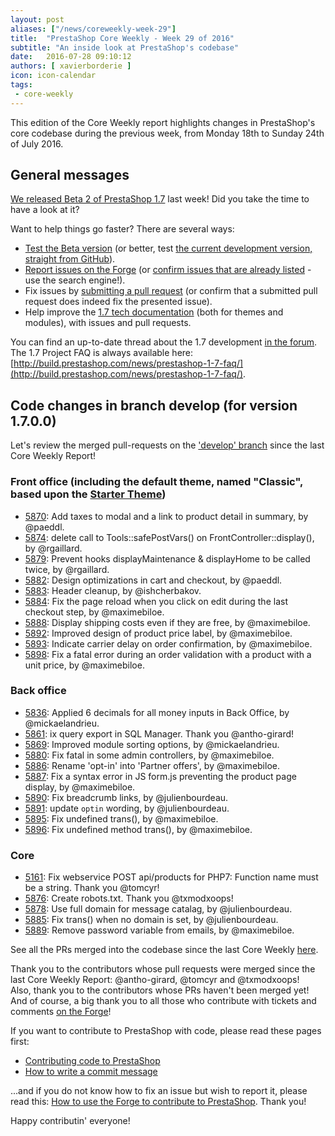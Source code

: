 ```yaml
---
layout: post
aliases: ["/news/coreweekly-week-29"]
title:  "PrestaShop Core Weekly - Week 29 of 2016"
subtitle: "An inside look at PrestaShop's codebase"
date:   2016-07-28 09:10:12
authors: [ xavierborderie ]
icon: icon-calendar
tags:
 - core-weekly
---
```


This edition of the Core Weekly report highlights changes in PrestaShop's core codebase during the previous week, from Monday 18th to Sunday 24th of July 2016.


## General messages

[We released Beta 2 of PrestaShop 1.7](http://build.prestashop.com/news/prestashop-17-beta2/) last week! Did you take the time to have a look at it?

Want to help things go faster? There are several ways: 

 * [Test the Beta version](http://build.prestashop.com/news/prestashop-17-beta2/) (or better, test [the current development version, straight from GitHub](https://github.com/PrestaShop/PrestaShop/tree/develop)).
 * [Report issues on the Forge](http://forge.prestashop.com/secure/CreateIssue!default.jspa?selectedProjectId=11322&issuetype=1) (or [confirm issues that are already listed](http://forge.prestashop.com/browse/BOOM-738?jql=project%20%3D%20BOOM%20AND%20created%3E%3D-1w%20ORDER%20BY%20created%20DESC) - use the search engine!).
 * Fix issues by [submitting a pull request](https://github.com/PrestaShop/PrestaShop/pulls) (or confirm that a submitted pull request does indeed fix the presented issue).
 * Help improve the [1.7 tech documentation](https://github.com/PrestaShop/docs) (both for themes and modules), with issues and pull requests.

You can find an up-to-date thread about the 1.7 development [in the forum](https://www.prestashop.com/forums/topic/480580-want-to-know-more-about-17/).<br/>
The 1.7 Project FAQ is always available here: [http://build.prestashop.com/news/prestashop-1-7-faq/](http://build.prestashop.com/news/prestashop-1-7-faq/).


## Code changes in branch develop (for version 1.7.0.0)

Let's review the merged pull-requests on the ['develop' branch](https://github.com/PrestaShop/PrestaShop/tree/develop) since the last Core Weekly Report!


 
### Front office (including the default theme, named "Classic", based upon the [Starter Theme](https://github.com/PrestaShop/PrestaShop/tree/develop/themes/classic))

 * [5870](https://github.com/PrestaShop/PrestaShop/pull/5870): Add taxes to modal and a link to product detail in summary, by @paeddl.
 * [5874](https://github.com/PrestaShop/PrestaShop/pull/5874): delete call to Tools::safePostVars() on FrontController::display(), by @rgaillard.
 * [5879](https://github.com/PrestaShop/PrestaShop/pull/5879): Prevent hooks displayMaintenance & displayHome to be called twice, by @rgaillard.
 * [5882](https://github.com/PrestaShop/PrestaShop/pull/5882): Design optimizations in cart and checkout, by @paeddl.
 * [5883](https://github.com/PrestaShop/PrestaShop/pull/5883): Header cleanup, by @ishcherbakov.
 * [5884](https://github.com/PrestaShop/PrestaShop/pull/5884): Fix the page reload when you click on edit during the last checkout step, by @maximebiloe.
 * [5888](https://github.com/PrestaShop/PrestaShop/pull/5888): Display shipping costs even if they are free, by @maximebiloe.
 * [5892](https://github.com/PrestaShop/PrestaShop/pull/5892): Improved design of product price label, by @maximebiloe.
 * [5893](https://github.com/PrestaShop/PrestaShop/pull/5893): Indicate carrier delay on order confirmation, by @maximebiloe.
 * [5898](https://github.com/PrestaShop/PrestaShop/pull/5898): Fix a fatal error during an order validation with a product with a unit price, by @maximebiloe.
 

### Back office

 * [5836](https://github.com/PrestaShop/PrestaShop/pull/5836): Applied 6 decimals for all money inputs in Back Office, by @mickaelandrieu.
 * [5861](https://github.com/PrestaShop/PrestaShop/pull/5861): ix query export in SQL Manager. Thank you @antho-girard!
 * [5869](https://github.com/PrestaShop/PrestaShop/pull/5869): Improved module sorting options, by @mickaelandrieu.
 * [5880](https://github.com/PrestaShop/PrestaShop/pull/5880): Fix fatal in some admin controllers, by @maximebiloe.
 * [5886](https://github.com/PrestaShop/PrestaShop/pull/5886): Rename 'opt-in' into 'Partner offers', by @maximebiloe.
 * [5887](https://github.com/PrestaShop/PrestaShop/pull/5887): Fix a syntax error in JS form.js preventing the product page display, by @maximebiloe.
 * [5890](https://github.com/PrestaShop/PrestaShop/pull/5890): Fix breadcrumb links, by @julienbourdeau.
 * [5891](https://github.com/PrestaShop/PrestaShop/pull/5891): update `optin` wording, by @julienbourdeau.
 * [5895](https://github.com/PrestaShop/PrestaShop/pull/5895): Fix undefined trans(), by @maximebiloe.
 * [5896](https://github.com/PrestaShop/PrestaShop/pull/5896): Fix undefined method trans(), by @maximebiloe.

 
### Core

 * [5161](https://github.com/PrestaShop/PrestaShop/pull/5161): Fix webservice POST api/products for PHP7: Function name must be a string. Thank you @tomcyr!
 * [5876](https://github.com/PrestaShop/PrestaShop/pull/5876): Create robots.txt. Thank you @txmodxoops!
 * [5878](https://github.com/PrestaShop/PrestaShop/pull/5878): Use full domain for message catalag, by @julienbourdeau.
 * [5885](https://github.com/PrestaShop/PrestaShop/pull/5885): Fix trans() when no domain is set, by @julienbourdeau.
 * [5889](https://github.com/PrestaShop/PrestaShop/pull/5889): Remove password variable from emails, by @maximebiloe.

 

See all the PRs merged into the codebase since the last Core Weekly [here](https://github.com/PrestaShop/PrestaShop/pulls?q=is%3Apr+is%3Aclosed+merged%3A2016-07-18..2016-07-24+sort%3Acreated-asc).

Thank you to the contributors whose pull requests were merged since the last Core Weekly Report: @antho-girard, @tomcyr and @txmodxoops!  
Also, thank you to the contributors whose PRs haven't been merged yet! And of course, a big thank you to all those who contribute with tickets and comments [on the Forge](http://forge.prestashop.com/browse/BOOM/?selectedTab=com.atlassian.jira.jira-projects-plugin:summary-panel)!

If you want to contribute to PrestaShop with code, please read these pages first:

 * [Contributing code to PrestaShop](http://doc.prestashop.com/display/PS16/Contributing+code+to+PrestaShop)
 * [How to write a commit message](http://doc.prestashop.com/display/PS16/How+to+write+a+commit+message)

...and if you do not know how to fix an issue but wish to report it, please read this: [How to use the Forge to contribute to PrestaShop](http://doc.prestashop.com/display/PS16/How+to+use+the+Forge+to+contribute+to+PrestaShop). Thank you!

Happy contributin' everyone!
